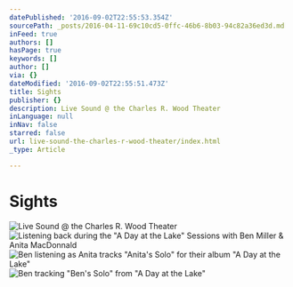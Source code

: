 ```yaml
---
datePublished: '2016-09-02T22:55:53.354Z'
sourcePath: _posts/2016-04-11-69c10cd5-0ffc-46b6-8b03-94c82a36ed3d.md
inFeed: true
authors: []
hasPage: true
keywords: []
author: []
via: {}
dateModified: '2016-09-02T22:55:51.473Z'
title: Sights
publisher: {}
description: Live Sound @ the Charles R. Wood Theater
inLanguage: null
inNav: false
starred: false
url: live-sound-the-charles-r-wood-theater/index.html
_type: Article

---
```

# Sights
![Live Sound @ the Charles R. Wood Theater](https://s3-us-west-2.amazonaws.com/the-grid-img/p/2cae5335e17ecf74b241d6dd5c398a4affc44938.jpg)
![Listening back during the "A Day at the Lake" Sessions with Ben Miller & Anita MacDonnald](https://s3-us-west-2.amazonaws.com/the-grid-img/p/72ecd8e979563c8eb542f76cec53ff0ff3746d73.jpg)
![Ben listening as Anita tracks "Anita's Solo" for their album "A Day at the Lake"](https://s3-us-west-2.amazonaws.com/the-grid-img/p/f16575096be31e4b3ec9d9dcaf4cb0e5c45c3a2e.jpg)
![Ben tracking "Ben's Solo" from "A Day at the Lake"](https://s3-us-west-2.amazonaws.com/the-grid-img/p/cab344381f34601589250e0273ea06a00ae161e7.jpg)